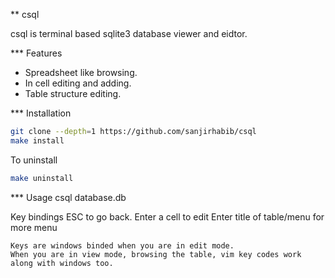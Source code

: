 ** csql

csql is terminal based sqlite3 database viewer and eidtor.

*** Features

- Spreadsheet like browsing.
- In cell editing and adding.
- Table structure editing.

*** Installation

```bash
git clone --depth=1 https://github.com/sanjirhabib/csql
make install
```

To uninstall
```bash
make uninstall
```

*** Usage
csql database.db

Key bindings 
    ESC to go back.
    Enter a cell to edit
    Enter title of table/menu for more menu

    Keys are windows binded when you are in edit mode.
    When you are in view mode, browsing the table, vim key codes work along with windows too.
